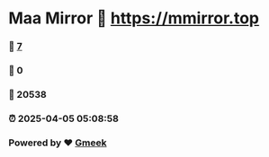 # Maa Mirror :link: https://mmirror.top 
### :page_facing_up: [7](https://mmirror.top/tag.html) 
### :speech_balloon: 0 
### :hibiscus: 20538 
### :alarm_clock: 2025-04-05 05:08:58 
### Powered by :heart: [Gmeek](https://github.com/Meekdai/Gmeek)
